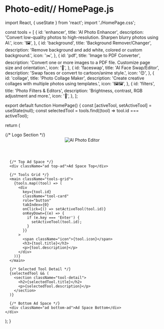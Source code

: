# Photo-edit// HomePage.js
import React, { useState } from 'react';
import './HomePage.css';

const tools = [
  {
    id: 'enhancer',
    title: 'AI Photo Enhancer',
    description: 'Convert low-quality photos to high-resolution. Sharpen blurry photos using AI.',
    icon: '🖼️',
  },
  {
    id: 'background',
    title: 'Background Remover/Changer',
    description: 'Remove background and add white, colored or custom background.',
    icon: '✂️',
  },
  {
    id: 'pdf',
    title: 'Image to PDF Converter',
    description: 'Convert one or more images to a PDF file. Customize page size and orientation.',
    icon: '📄',
  },
  {
    id: 'faceswap',
    title: 'AI Face Swap/Editor',
    description: 'Swap faces or convert to cartoon/anime style.',
    icon: '😊',
  },
  {
    id: 'collage',
    title: 'Photo Collage Maker',
    description: 'Create creative collages with multiple photos using templates.',
    icon: '🖼️🖼️',
  },
  {
    id: 'filters',
    title: 'Photo Filters & Editors',
    description: 'Brightness, contrast, RGB adjustment and more.',
    icon: '🎨',
  },
];

export default function HomePage() {
  const [activeTool, setActiveTool] = useState(null);
  const selectedTool = tools.find((tool) => tool.id === activeTool);

  return (
    <div className="homepage">
      {/* Logo Section */}
      <header className="logo-section">
        <img src="/logo.png" alt="AI Photo Editor" className="logo" />
      </header>

      {/* Top Ad Space */}
      <div className="ad top-ad">Ad Space Top</div>

      {/* Tools Grid */}
      <main className="tools-grid">
        {tools.map((tool) => (
          <div
            key={tool.id}
            className="tool-card"
            role="button"
            tabIndex={0}
            onClick={() => setActiveTool(tool.id)}
            onKeyDown={(e) => {
              if (e.key === 'Enter') {
                setActiveTool(tool.id);
              }
            }}
          >
            <span className="icon">{tool.icon}</span>
            <h3>{tool.title}</h3>
            <p>{tool.description}</p>
          </div>
        ))}
      </main>

      {/* Selected Tool Detail */}
      {selectedTool && (
        <section className="tool-detail">
          <h2>{selectedTool.title}</h2>
          <p>{selectedTool.description}</p>
        </section>
      )}

      {/* Bottom Ad Space */}
      <div className="ad bottom-ad">Ad Space Bottom</div>
    </div>
  );
}
